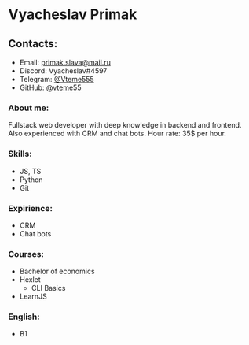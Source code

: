 # Vyacheslav Primak 
## Contacts:
* Email: primak.slava@mail.ru
* Discord: Vyacheslav#4597
* Telegram: [@Vteme555](https://t.me/Vteme555) 
* GitHub: [@vteme55](https://github.com/vteme55)
### About me: 
Fullstack web developer with deep knowledge in backend and frontend. Also experienced with CRM and chat bots.
Hour rate: 35$ per hour.
### Skills: 
* JS, TS
* Python
* Git 
### Expirience:  
* CRM
* Chat bots
### Courses: 
* Bachelor of economics
* Hexlet   
  * CLI Basics 
* LearnJS 
### English: 
* B1
